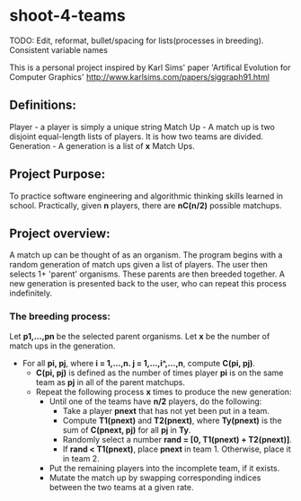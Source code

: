 # shoot-4-teams

TODO: Edit, reformat, bullet/spacing for lists(processes in breeding). Consistent variable names

This is a personal project inspired by Karl Sims' paper 'Artifical Evolution for Computer Graphics'
http://www.karlsims.com/papers/siggraph91.html

## Definitions:
Player - a player is simply a unique string
Match Up - A match up is two disjoint equal-length lists of players. It is how two teams are divided.
Generation - A generation is a list of **x** Match Ups.

## Project Purpose:
To practice software engineering and algorithmic thinking skills learned in school.
Practically, given **n** players, there are **nC(n/2)** possible matchups.

## Project overview:
A match up can be thought of as an organism. The program begins with a random generation of match ups
given a list of players. The user then selects 1+ 'parent' organisms. These parents are then breeded together.
A new generation is presented back to the user, who can repeat this process indefinitely.

### The breeding process:
Let **p1,...,pn** be the selected parent organisms.
Let **x** be the number of match ups in the generation.
- For all **pi, pj**, where **i = 1,...,n. j = 1,...,i^,...,n**, compute **C(pi, pj)**.
  - **C(pi, pj)** is defined as the number of times player **pi** is on the same team as **pj** in all of the parent matchups.
  - Repeat the following process **x** times to produce the new generation:
    - Until one of the teams have **n/2** players, do the following:
      - Take a player **pnext** that has not yet been put in a team.
      - Compute **T1(pnext)** and **T2(pnext)**, where **Ty(pnext)** is the sum of **C(pnext, pj)** for all **pj** in **Ty**.
      - Randomly select a number **rand = [0, T1(pnext) + T2(pnext)]**.
      - If **rand < T1(pnext)**, place **pnext** in team 1. Otherwise, place it in team 2.
    - Put the remaining players into the incomplete team, if it exists.
    - Mutate the match up by swapping corresponding indices between the two teams at a given rate.
